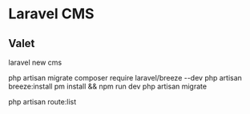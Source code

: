 # Laravel CMS

## Valet



laravel new cms

php artisan migrate
composer require laravel/breeze --dev
php artisan breeze:install
pm install && npm run dev
php artisan migrate

php artisan route:list